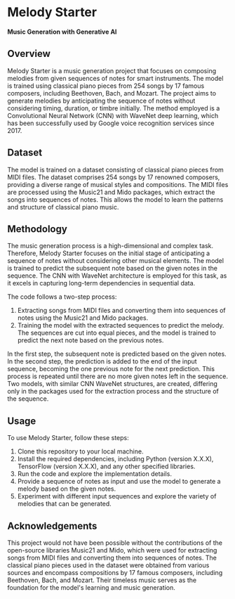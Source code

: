 # Melody Starter
**Music Generation with Generative AI**

## Overview
Melody Starter is a music generation project that focuses on composing melodies from given sequences of notes for smart instruments. The model is trained using classical piano pieces from 254 songs by 17 famous composers, including Beethoven, Bach, and Mozart. The project aims to generate melodies by anticipating the sequence of notes without considering timing, duration, or timbre initially. The method employed is a Convolutional Neural Network (CNN) with WaveNet deep learning, which has been successfully used by Google voice recognition services since 2017.

## Dataset
The model is trained on a dataset consisting of classical piano pieces from MIDI files. The dataset comprises 254 songs by 17 renowned composers, providing a diverse range of musical styles and compositions. The MIDI files are processed using the Music21 and Mido packages, which extract the songs into sequences of notes. This allows the model to learn the patterns and structure of classical piano music.

## Methodology
The music generation process is a high-dimensional and complex task. Therefore, Melody Starter focuses on the initial stage of anticipating a sequence of notes without considering other musical elements. The model is trained to predict the subsequent note based on the given notes in the sequence. The CNN with WaveNet architecture is employed for this task, as it excels in capturing long-term dependencies in sequential data.

The code follows a two-step process:
1. Extracting songs from MIDI files and converting them into sequences of notes using the Music21 and Mido packages.
2. Training the model with the extracted sequences to predict the melody. The sequences are cut into equal pieces, and the model is trained to predict the next note based on the previous notes.

In the first step, the subsequent note is predicted based on the given notes. In the second step, the prediction is added to the end of the input sequence, becoming the one previous note for the next prediction. This process is repeated until there are no more given notes left in the sequence. Two models, with similar CNN WaveNet structures, are created, differing only in the packages used for the extraction process and the structure of the sequence.

## Usage
To use Melody Starter, follow these steps:
1. Clone this repository to your local machine.
2. Install the required dependencies, including Python (version X.X.X), TensorFlow (version X.X.X), and any other specified libraries.
3. Run the code and explore the implementation details.
4. Provide a sequence of notes as input and use the model to generate a melody based on the given notes.
5. Experiment with different input sequences and explore the variety of melodies that can be generated.

## Acknowledgements
This project would not have been possible without the contributions of the open-source libraries Music21 and Mido, which were used for extracting songs from MIDI files and converting them into sequences of notes. The classical piano pieces used in the dataset were obtained from various sources and encompass compositions by 17 famous composers, including Beethoven, Bach, and Mozart. Their timeless music serves as the foundation for the model's learning and music generation.
